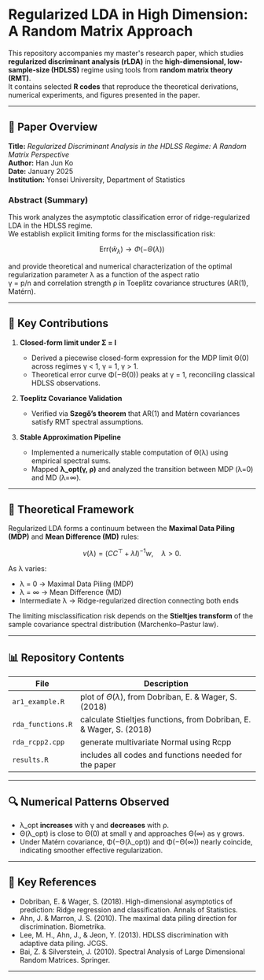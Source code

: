 # Regularized LDA in High Dimension: A Random Matrix Approach

This repository accompanies my master's research paper, which studies **regularized discriminant analysis (rLDA)** in the **high-dimensional, low-sample-size (HDLSS)** regime using tools from **random matrix theory (RMT)**.  
It contains selected **R codes** that reproduce the theoretical derivations, numerical experiments, and figures presented in the paper.

---

## 📘 Paper Overview

**Title:** *Regularized Discriminant Analysis in the HDLSS Regime: A Random Matrix Perspective*  
**Author:** Han Jun Ko  
**Date:** January 2025  
**Institution:** Yonsei University, Department of Statistics  

### Abstract (Summary)

This work analyzes the asymptotic classification error of ridge-regularized LDA in the HDLSS regime.  
We establish explicit limiting forms for the misclassification risk:

$$
\mathrm{Err}(\hat{w}_\lambda) \to \Phi(-\Theta(\lambda))
$$

and provide theoretical and numerical characterization of the optimal regularization parameter λ as a function of the aspect ratio  
γ = p/n and correlation strength ρ in Toeplitz covariance structures (AR(1), Matérn).

---

## 🧮 Key Contributions

1. **Closed-form limit under Σ = I**  
   - Derived a piecewise closed-form expression for the MDP limit Θ(0) across regimes γ < 1, γ = 1, γ > 1.  
   - Theoretical error curve Φ(−Θ(0)) peaks at γ = 1, reconciling classical HDLSS observations.

2. **Toeplitz Covariance Validation**  
   - Verified via **Szegő’s theorem** that AR(1) and Matérn covariances satisfy RMT spectral assumptions.

3. **Stable Approximation Pipeline**  
   - Implemented a numerically stable computation of Θ(λ) using empirical spectral sums.  
   - Mapped **λ_opt(γ, ρ)** and analyzed the transition between MDP (λ=0) and MD (λ=∞).

---

## 🧠 Theoretical Framework

Regularized LDA forms a continuum between the **Maximal Data Piling (MDP)** and **Mean Difference (MD)** rules:

$$
v(\lambda) = (CC^\top + \lambda I)^{-1} w, \quad \lambda > 0.
$$

As λ varies:
- λ = 0 → Maximal Data Piling (MDP)
- λ = ∞ → Mean Difference (MD)
- Intermediate λ → Ridge-regularized direction connecting both ends

The limiting misclassification risk depends on the **Stieltjes transform** of the sample covariance spectral distribution (Marchenko–Pastur law).

---

## 📊 Repository Contents

| File | Description |
|------|--------------|
| `ar1_example.R` | plot of $\Theta(\lambda)$, from Dobriban, E. & Wager, S. (2018) |
| `rda_functions.R` | calculate Stieltjes functions, from Dobriban, E. & Wager, S. (2018) |
| `rda_rcpp2.cpp` | generate multivariate Normal using Rcpp |
| `results.R` | includes all codes and functions needed for the paper |

---

## 🔍 Numerical Patterns Observed

- λ_opt **increases** with γ and **decreases** with ρ.  
- Θ(λ_opt) is close to Θ(0) at small γ and approaches Θ(∞) as γ grows.  
- Under Matérn covariance, Φ(−Θ(λ_opt)) and Φ(−Θ(∞)) nearly coincide, indicating smoother effective regularization.

---

## 🔗 Key References

- Dobriban, E. & Wager, S. (2018). High-dimensional asymptotics of prediction: Ridge regression and classification. Annals of Statistics.
- Ahn, J. & Marron, J. S. (2010). The maximal data piling direction for discrimination. Biometrika.
- Lee, M. H., Ahn, J., & Jeon, Y. (2013). HDLSS discrimination with adaptive data piling. JCGS.
- Bai, Z. & Silverstein, J. (2010). Spectral Analysis of Large Dimensional Random Matrices. Springer.

---
